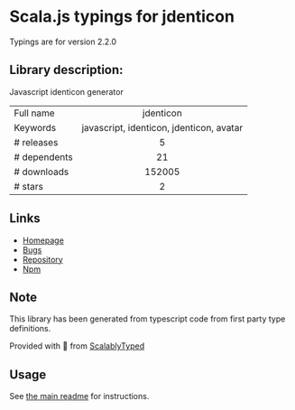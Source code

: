
# Scala.js typings for jdenticon

Typings are for version 2.2.0

## Library description:
Javascript identicon generator

|                    |                 |
| ------------------ | :-------------: |
| Full name          | jdenticon |
| Keywords           | javascript, identicon, jdenticon, avatar |
| # releases         | 5 |
| # dependents       | 21 |
| # downloads        | 152005 |
| # stars            | 2 |

## Links
- [Homepage](https://github.com/dmester/jdenticon)
- [Bugs](https://github.com/dmester/jdenticon/issues)
- [Repository](https://github.com/dmester/jdenticon)
- [Npm](https://www.npmjs.com/package/jdenticon)
    


## Note
This library has been generated from typescript code from first party type definitions.

Provided with :purple_heart: from [ScalablyTyped](https://github.com/oyvindberg/ScalablyTyped)

## Usage
See [the main readme](../../readme.md) for instructions.


